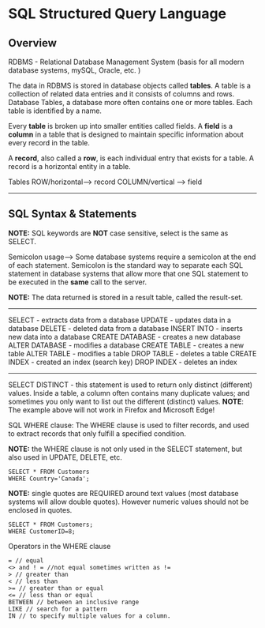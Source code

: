 # SQL Structured Query Language

## Overview

RDBMS - Relational Database Management System (basis for all modern database systems, mySQL, Oracle, etc. )

The data in RDBMS is stored in database objects called **tables**. A table is a collection of related data entries and it consists of columns and rows. Database Tables, a database more often contains one or more tables. Each table is identified by a name.

Every **table** is broken up into smaller entities called fields. A **field** is a **column** in a table that is designed to maintain specific information about every record in the table.

A **record**, also called a **row**, is each individual entry that exists for a table. A record is a horizontal entity in a table.

Tables
ROW/horizontal--> record
COLUMN/vertical --> field

---

## SQL Syntax & Statements

**NOTE:** SQL keywords are **NOT** case sensitive, select is the same as SELECT.

Semicolon usage--> Some database systems require a semicolon at the end of each statement. Semicolon is the standard way to separate each SQL statement in database systems that allow more that one SQL statement to be executed in the **same** call to the server.

**NOTE:** The data returned is stored in a result table, called the result-set.

---

SELECT - extracts data from a database
UPDATE - updates data in a database
DELETE - deleted data from a database
INSERT INTO - inserts new data into a database
CREATE DATABASE - creates a new database
ALTER DATABASE - modifies a database
CREATE TABLE - creates a new table
ALTER TABLE - modifies a table
DROP TABLE - deletes a table
CREATE INDEX - created an index (search key)
DROP INDEX - deletes an index

---

SELECT DISTINCT - this statement is used to return only distinct (different) values. Inside a table, a column often contains many duplicate values; and sometimes you only want to list out the different (distinct) values.
**NOTE**: The example above will not work in Firefox and Microsoft Edge!

SQL WHERE clause:
The WHERE clause is used to filter records, and used to extract records that only fulfill a specified condition.

**NOTE:** the WHERE clause is not only used in the SELECT statement, but also used in UPDATE, DELETE, etc.

```
SELECT * FROM Customers
WHERE Country='Canada';
```

**NOTE:** single quotes are REQUIRED around text values (most database systems will allow double quotes). However numeric values should not be enclosed in quotes.

```
SELECT * FROM Customers;
WHERE CustomerID=8;
```

Operators in the WHERE clause

```
= // equal
<> and ! = //not equal sometimes written as !=
> // greater than
< // less than
>= // greater than or equal
<= // less than or equal
BETWEEN // between an inclusive range
LIKE // search for a pattern
IN // to specify multiple values for a column.
```
